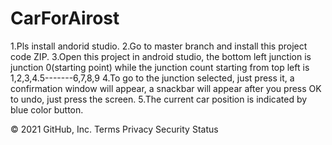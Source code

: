 # CarForAirost
1.Pls install andorid studio. 
2.Go to master branch and install this project code ZIP. 
3.Open this project in android studio, the bottom left junction is junction 0(starting point) while the junction count starting from top left is 1,2,3,4.5-------6,7,8,9 
4.To go to the junction selected, just press it, a confirmation window will appear, a snackbar will appear after you press OK to undo, just press the screen. 
5.The current car position is indicated by blue color button.

© 2021 GitHub, Inc.
Terms
Privacy
Security
Status
